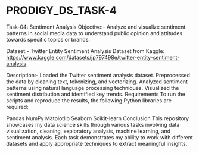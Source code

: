 # PRODIGY_DS_TASK-4
Task-04: Sentiment Analysis
Objective:-
Analyze and visualize sentiment patterns in social media data to understand public opinion and attitudes towards specific topics or brands.

Dataset:-
Twitter Entity Sentiment Analysis Dataset from Kaggle: https://www.kaggle.com/datasets/jp797498e/twitter-entity-sentiment-analysis

Description:-
Loaded the Twitter sentiment analysis dataset.
Preprocessed the data by cleaning text, tokenizing, and vectorizing.
Analyzed sentiment patterns using natural language processing techniques.
Visualized the sentiment distribution and identified key trends.
Requirements
To run the scripts and reproduce the results, the following Python libraries are required:

Pandas
NumPy
Matplotlib
Seaborn
Scikit-learn
Conclusion
This repository showcases my data science skills through various tasks involving data visualization, cleaning, exploratory analysis, machine learning, and sentiment analysis. Each task demonstrates my ability to work with different datasets and apply appropriate techniques to extract meaningful insights.
